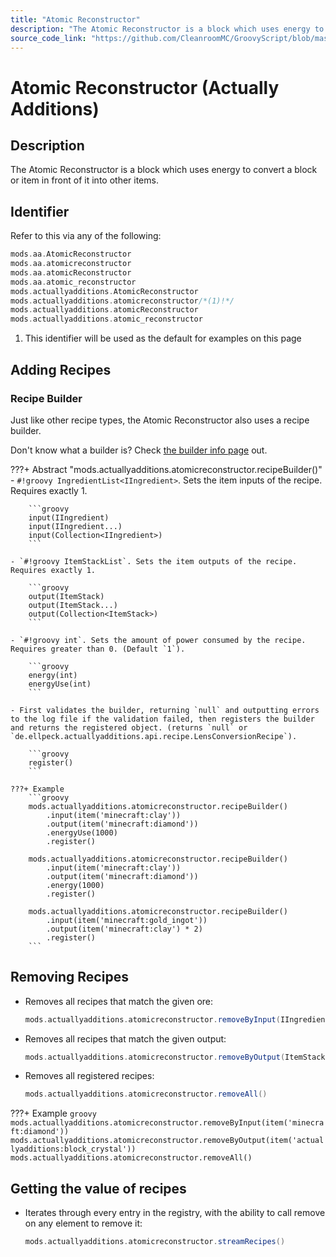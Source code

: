 ```yaml
---
title: "Atomic Reconstructor"
description: "The Atomic Reconstructor is a block which uses energy to convert a block or item in front of it into other items."
source_code_link: "https://github.com/CleanroomMC/GroovyScript/blob/master/src/main/java/com/cleanroommc/groovyscript/compat/mods/actuallyadditions/AtomicReconstructor.java"
---
```


# Atomic Reconstructor (Actually Additions)

## Description

The Atomic Reconstructor is a block which uses energy to convert a block or item in front of it into other items.

## Identifier

Refer to this via any of the following:

```groovy hl_lines="6"
mods.aa.AtomicReconstructor
mods.aa.atomicreconstructor
mods.aa.atomicReconstructor
mods.aa.atomic_reconstructor
mods.actuallyadditions.AtomicReconstructor
mods.actuallyadditions.atomicreconstructor/*(1)!*/
mods.actuallyadditions.atomicReconstructor
mods.actuallyadditions.atomic_reconstructor
```

1. This identifier will be used as the default for examples on this page

## Adding Recipes

### Recipe Builder

Just like other recipe types, the Atomic Reconstructor also uses a recipe builder.

Don't know what a builder is? Check [the builder info page](../../../groovy/builder.md) out.

???+ Abstract "mods.actuallyadditions.atomicreconstructor.recipeBuilder()"
    - `#!groovy IngredientList<IIngredient>`. Sets the item inputs of the recipe. Requires exactly 1.

        ```groovy
        input(IIngredient)
        input(IIngredient...)
        input(Collection<IIngredient>)
        ```

    - `#!groovy ItemStackList`. Sets the item outputs of the recipe. Requires exactly 1.

        ```groovy
        output(ItemStack)
        output(ItemStack...)
        output(Collection<ItemStack>)
        ```

    - `#!groovy int`. Sets the amount of power consumed by the recipe. Requires greater than 0. (Default `1`).

        ```groovy
        energy(int)
        energyUse(int)
        ```

    - First validates the builder, returning `null` and outputting errors to the log file if the validation failed, then registers the builder and returns the registered object. (returns `null` or `de.ellpeck.actuallyadditions.api.recipe.LensConversionRecipe`).

        ```groovy
        register()
        ```

    ???+ Example
        ```groovy
        mods.actuallyadditions.atomicreconstructor.recipeBuilder()
            .input(item('minecraft:clay'))
            .output(item('minecraft:diamond'))
            .energyUse(1000)
            .register()

        mods.actuallyadditions.atomicreconstructor.recipeBuilder()
            .input(item('minecraft:clay'))
            .output(item('minecraft:diamond'))
            .energy(1000)
            .register()

        mods.actuallyadditions.atomicreconstructor.recipeBuilder()
            .input(item('minecraft:gold_ingot'))
            .output(item('minecraft:clay') * 2)
            .register()
        ```



## Removing Recipes

- Removes all recipes that match the given ore:

    ```groovy
    mods.actuallyadditions.atomicreconstructor.removeByInput(IIngredient)
    ```

- Removes all recipes that match the given output:

    ```groovy
    mods.actuallyadditions.atomicreconstructor.removeByOutput(ItemStack)
    ```

- Removes all registered recipes:

    ```groovy
    mods.actuallyadditions.atomicreconstructor.removeAll()
    ```

???+ Example
    ```groovy
    mods.actuallyadditions.atomicreconstructor.removeByInput(item('minecraft:diamond'))
    mods.actuallyadditions.atomicreconstructor.removeByOutput(item('actuallyadditions:block_crystal'))
    mods.actuallyadditions.atomicreconstructor.removeAll()
    ```

## Getting the value of recipes

- Iterates through every entry in the registry, with the ability to call remove on any element to remove it:

    ```groovy
    mods.actuallyadditions.atomicreconstructor.streamRecipes()
    ```
